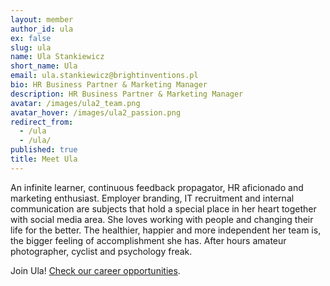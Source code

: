 ```yaml
---
layout: member
author_id: ula
ex: false
slug: ula
name: Ula Stankiewicz
short_name: Ula
email: ula.stankiewicz@brightinventions.pl
bio: HR Business Partner & Marketing Manager
description: HR Business Partner & Marketing Manager
avatar: /images/ula2_team.png
avatar_hover: /images/ula2_passion.png
redirect_from:
  - /ula
  - /ula/
published: true
title: Meet Ula
---
```

An infinite learner, continuous feedback propagator, HR aficionado and marketing enthusiast. Employer branding, IT recruitment and internal communication are subjects that hold a special place in her heart together with social media area. She loves working with people and changing their life for the better. The healthier, happier and more independent her team is, the bigger feeling of accomplishment she has. After hours amateur photographer, cyclist and psychology freak.

Join Ula! [Check our career opportunities](/career).
